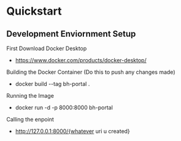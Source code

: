 # Quickstart

## Development Enviornment Setup

First Download Docker Desktop

- https://www.docker.com/products/docker-desktop/

Building the Docker Container (Do this to push any changes made)

- docker build --tag bh-portal .

Running the Image

- docker run -d -p 8000:8000 bh-portal

Calling the enpoint

- http://127.0.0.1:8000/{whatever uri u created}
